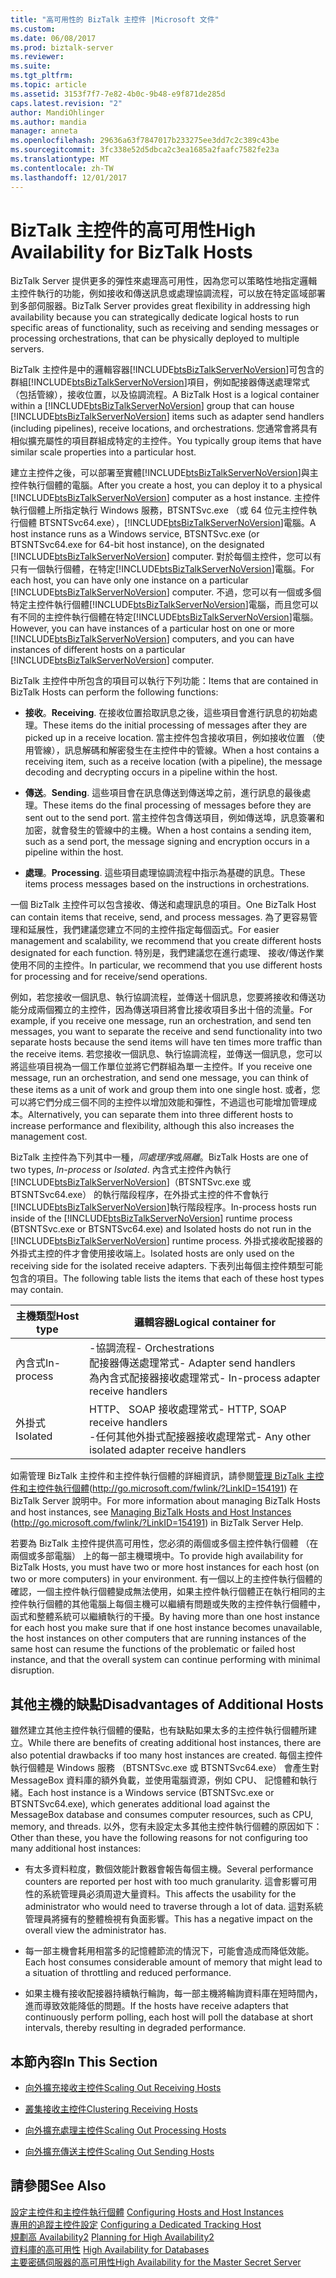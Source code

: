 ```yaml
---
title: "高可用性的 BizTalk 主控件 |Microsoft 文件"
ms.custom: 
ms.date: 06/08/2017
ms.prod: biztalk-server
ms.reviewer: 
ms.suite: 
ms.tgt_pltfrm: 
ms.topic: article
ms.assetid: 3153f7f7-7e82-4b0c-9b48-e9f871de285d
caps.latest.revision: "2"
author: MandiOhlinger
ms.author: mandia
manager: anneta
ms.openlocfilehash: 29636a63f7847017b233275ee3dd7c2c389c43be
ms.sourcegitcommit: 3fc338e52d5dbca2c3ea1685a2faafc7582fe23a
ms.translationtype: MT
ms.contentlocale: zh-TW
ms.lasthandoff: 12/01/2017
---
```

# <a name="high-availability-for-biztalk-hosts"></a><span data-ttu-id="bb509-102">BizTalk 主控件的高可用性</span><span class="sxs-lookup"><span data-stu-id="bb509-102">High Availability for BizTalk Hosts</span></span>
<span data-ttu-id="bb509-103">BizTalk Server 提供更多的彈性來處理高可用性，因為您可以策略性地指定邏輯主控件執行的功能，例如接收和傳送訊息或處理協調流程，可以放在特定區域部署到多部伺服器。</span><span class="sxs-lookup"><span data-stu-id="bb509-103">BizTalk Server provides great flexibility in addressing high availability because you can strategically dedicate logical hosts to run specific areas of functionality, such as receiving and sending messages or processing orchestrations, that can be physically deployed to multiple servers.</span></span>  
  
 <span data-ttu-id="bb509-104">BizTalk 主控件是中的邏輯容器[!INCLUDE[btsBizTalkServerNoVersion](../includes/btsbiztalkservernoversion-md.md)]可包含的群組[!INCLUDE[btsBizTalkServerNoVersion](../includes/btsbiztalkservernoversion-md.md)]項目，例如配接器傳送處理常式 （包括管線），接收位置，以及協調流程。</span><span class="sxs-lookup"><span data-stu-id="bb509-104">A BizTalk Host is a logical container within a [!INCLUDE[btsBizTalkServerNoVersion](../includes/btsbiztalkservernoversion-md.md)] group that can house [!INCLUDE[btsBizTalkServerNoVersion](../includes/btsbiztalkservernoversion-md.md)] items such as adapter send handlers (including pipelines), receive locations, and orchestrations.</span></span> <span data-ttu-id="bb509-105">您通常會將具有相似擴充屬性的項目群組成特定的主控件。</span><span class="sxs-lookup"><span data-stu-id="bb509-105">You typically group items that have similar scale properties into a particular host.</span></span>  
  
 <span data-ttu-id="bb509-106">建立主控件之後，可以部署至實體[!INCLUDE[btsBizTalkServerNoVersion](../includes/btsbiztalkservernoversion-md.md)]與主控件執行個體的電腦。</span><span class="sxs-lookup"><span data-stu-id="bb509-106">After you create a host, you can deploy it to a physical [!INCLUDE[btsBizTalkServerNoVersion](../includes/btsbiztalkservernoversion-md.md)] computer as a host instance.</span></span> <span data-ttu-id="bb509-107">主控件執行個體上所指定執行 Windows 服務，BTSNTSvc.exe （或 64 位元主控件執行個體 BTSNTSvc64.exe），[!INCLUDE[btsBizTalkServerNoVersion](../includes/btsbiztalkservernoversion-md.md)]電腦。</span><span class="sxs-lookup"><span data-stu-id="bb509-107">A host instance runs as a Windows service, BTSNTSvc.exe (or BTSNTSvc64.exe for 64-bit host instance), on the designated [!INCLUDE[btsBizTalkServerNoVersion](../includes/btsbiztalkservernoversion-md.md)] computer.</span></span> <span data-ttu-id="bb509-108">對於每個主控件，您可以有只有一個執行個體，在特定[!INCLUDE[btsBizTalkServerNoVersion](../includes/btsbiztalkservernoversion-md.md)]電腦。</span><span class="sxs-lookup"><span data-stu-id="bb509-108">For each host, you can have only one instance on a particular [!INCLUDE[btsBizTalkServerNoVersion](../includes/btsbiztalkservernoversion-md.md)] computer.</span></span> <span data-ttu-id="bb509-109">不過，您可以有一個或多個特定主控件執行個體[!INCLUDE[btsBizTalkServerNoVersion](../includes/btsbiztalkservernoversion-md.md)]電腦，而且您可以有不同的主控件執行個體在特定[!INCLUDE[btsBizTalkServerNoVersion](../includes/btsbiztalkservernoversion-md.md)]電腦。</span><span class="sxs-lookup"><span data-stu-id="bb509-109">However, you can have instances of a particular host on one or more [!INCLUDE[btsBizTalkServerNoVersion](../includes/btsbiztalkservernoversion-md.md)] computers, and you can have instances of different hosts on a particular [!INCLUDE[btsBizTalkServerNoVersion](../includes/btsbiztalkservernoversion-md.md)] computer.</span></span>  
  
 <span data-ttu-id="bb509-110">BizTalk 主控件中所包含的項目可以執行下列功能：</span><span class="sxs-lookup"><span data-stu-id="bb509-110">Items that are contained in BizTalk Hosts can perform the following functions:</span></span>  
  
-   <span data-ttu-id="bb509-111">**接收**。</span><span class="sxs-lookup"><span data-stu-id="bb509-111">**Receiving**.</span></span> <span data-ttu-id="bb509-112">在接收位置拾取訊息之後，這些項目會進行訊息的初始處理。</span><span class="sxs-lookup"><span data-stu-id="bb509-112">These items do the initial processing of messages after they are picked up in a receive location.</span></span> <span data-ttu-id="bb509-113">當主控件包含接收項目，例如接收位置 （使用管線），訊息解碼和解密發生在主控件中的管線。</span><span class="sxs-lookup"><span data-stu-id="bb509-113">When a host contains a receiving item, such as a receive location (with a pipeline), the message decoding and decrypting occurs in a pipeline within the host.</span></span>  
  
-   <span data-ttu-id="bb509-114">**傳送**。</span><span class="sxs-lookup"><span data-stu-id="bb509-114">**Sending**.</span></span> <span data-ttu-id="bb509-115">這些項目會在訊息傳送到傳送埠之前，進行訊息的最後處理。</span><span class="sxs-lookup"><span data-stu-id="bb509-115">These items do the final processing of messages before they are sent out to the send port.</span></span> <span data-ttu-id="bb509-116">當主控件包含傳送項目，例如傳送埠，訊息簽署和加密，就會發生的管線中的主機。</span><span class="sxs-lookup"><span data-stu-id="bb509-116">When a host contains a sending item, such as a send port, the message signing and encryption occurs in a pipeline within the host.</span></span>  
  
-   <span data-ttu-id="bb509-117">**處理**。</span><span class="sxs-lookup"><span data-stu-id="bb509-117">**Processing**.</span></span> <span data-ttu-id="bb509-118">這些項目處理協調流程中指示為基礎的訊息。</span><span class="sxs-lookup"><span data-stu-id="bb509-118">These items process messages based on the instructions in orchestrations.</span></span>  
  
 <span data-ttu-id="bb509-119">一個 BizTalk 主控件可以包含接收、傳送和處理訊息的項目。</span><span class="sxs-lookup"><span data-stu-id="bb509-119">One BizTalk Host can contain items that receive, send, and process messages.</span></span> <span data-ttu-id="bb509-120">為了更容易管理和延展性，我們建議您建立不同的主控件指定每個函式。</span><span class="sxs-lookup"><span data-stu-id="bb509-120">For easier management and scalability, we recommend that you create different hosts designated for each function.</span></span> <span data-ttu-id="bb509-121">特別是，我們建議您在進行處理、 接收/傳送作業使用不同的主控件。</span><span class="sxs-lookup"><span data-stu-id="bb509-121">In particular, we recommend that you use different hosts for processing and for receive/send operations.</span></span>  
  
 <span data-ttu-id="bb509-122">例如，若您接收一個訊息、執行協調流程，並傳送十個訊息，您要將接收和傳送功能分成兩個獨立的主控件，因為傳送項目將會比接收項目多出十倍的流量。</span><span class="sxs-lookup"><span data-stu-id="bb509-122">For example, if you receive one message, run an orchestration, and send ten messages, you want to separate the receive and send functionality into two separate hosts because the send items will have ten times more traffic than the receive items.</span></span> <span data-ttu-id="bb509-123">若您接收一個訊息、執行協調流程，並傳送一個訊息，您可以將這些項目視為一個工作單位並將它們群組為單一主控件。</span><span class="sxs-lookup"><span data-stu-id="bb509-123">If you receive one message, run an orchestration, and send one message, you can think of these items as a unit of work and group them into one single host.</span></span> <span data-ttu-id="bb509-124">或者，您可以將它們分成三個不同的主控件以增加效能和彈性，不過這也可能增加管理成本。</span><span class="sxs-lookup"><span data-stu-id="bb509-124">Alternatively, you can separate them into three different hosts to increase performance and flexibility, although this also increases the management cost.</span></span>  
  
 <span data-ttu-id="bb509-125">BizTalk 主控件為下列其中一種，*同處理序*或*隔離*。</span><span class="sxs-lookup"><span data-stu-id="bb509-125">BizTalk Hosts are one of two types, *In-process* or *Isolated*.</span></span> <span data-ttu-id="bb509-126">內含式主控件內執行[!INCLUDE[btsBizTalkServerNoVersion](../includes/btsbiztalkservernoversion-md.md)]（BTSNTSvc.exe 或 BTSNTSvc64.exe） 的執行階段程序，在外掛式主控的件不會執行[!INCLUDE[btsBizTalkServerNoVersion](../includes/btsbiztalkservernoversion-md.md)]執行階段程序。</span><span class="sxs-lookup"><span data-stu-id="bb509-126">In-process hosts run inside of the [!INCLUDE[btsBizTalkServerNoVersion](../includes/btsbiztalkservernoversion-md.md)] runtime process (BTSNTSvc.exe  or BTSNTSvc64.exe) and Isolated hosts do not run in the [!INCLUDE[btsBizTalkServerNoVersion](../includes/btsbiztalkservernoversion-md.md)] runtime process.</span></span> <span data-ttu-id="bb509-127">外掛式接收配接器的外掛式主控的件才會使用接收端上。</span><span class="sxs-lookup"><span data-stu-id="bb509-127">Isolated hosts are only used on the receiving side for the isolated receive adapters.</span></span> <span data-ttu-id="bb509-128">下表列出每個主控件類型可能包含的項目。</span><span class="sxs-lookup"><span data-stu-id="bb509-128">The following table lists the items that each of these host types may contain.</span></span>  
  
|<span data-ttu-id="bb509-129">主機類型</span><span class="sxs-lookup"><span data-stu-id="bb509-129">Host type</span></span>|<span data-ttu-id="bb509-130">邏輯容器</span><span class="sxs-lookup"><span data-stu-id="bb509-130">Logical container for</span></span>|  
|---------------|---------------------------|  
|<span data-ttu-id="bb509-131">內含式</span><span class="sxs-lookup"><span data-stu-id="bb509-131">In-process</span></span>|<span data-ttu-id="bb509-132">-協調流程</span><span class="sxs-lookup"><span data-stu-id="bb509-132">-   Orchestrations</span></span><br /><span data-ttu-id="bb509-133">配接器傳送處理常式</span><span class="sxs-lookup"><span data-stu-id="bb509-133">-   Adapter send handlers</span></span><br /><span data-ttu-id="bb509-134">為內含式配接器接收處理常式</span><span class="sxs-lookup"><span data-stu-id="bb509-134">-   In-process adapter receive handlers</span></span>|  
|<span data-ttu-id="bb509-135">外掛式</span><span class="sxs-lookup"><span data-stu-id="bb509-135">Isolated</span></span>|<span data-ttu-id="bb509-136">HTTP、 SOAP 接收處理常式</span><span class="sxs-lookup"><span data-stu-id="bb509-136">-   HTTP, SOAP receive handlers</span></span><br /><span data-ttu-id="bb509-137">-任何其他外掛式配接器接收處理常式</span><span class="sxs-lookup"><span data-stu-id="bb509-137">-   Any other isolated adapter receive handlers</span></span>|  
  
 <span data-ttu-id="bb509-138">如需管理 BizTalk 主控件和主控件執行個體的詳細資訊，請參閱[管理 BizTalk 主控件和主控件執行個體](http://go.microsoft.com/fwlink/?LinkID=154191)(http://go.microsoft.com/fwlink/?LinkID=154191) 在 BizTalk Server 說明中。</span><span class="sxs-lookup"><span data-stu-id="bb509-138">For more information about managing BizTalk Hosts and host instances, see [Managing BizTalk Hosts and Host Instances](http://go.microsoft.com/fwlink/?LinkID=154191) (http://go.microsoft.com/fwlink/?LinkID=154191) in BizTalk Server Help.</span></span>  
  
 <span data-ttu-id="bb509-139">若要為 BizTalk 主控件提供高可用性，您必須的兩個或多個主控件執行個體 （在兩個或多部電腦） 上的每一部主機環境中。</span><span class="sxs-lookup"><span data-stu-id="bb509-139">To provide high availability for BizTalk Hosts, you must have two or more host instances for each host (on two or more computers) in your environment.</span></span> <span data-ttu-id="bb509-140">有一個以上的主控件執行個體的確認，一個主控件執行個體變成無法使用，如果主控件執行個體正在執行相同的主控件執行個體的其他電腦上每個主機可以繼續有問題或失敗的主控件執行個體中，函式和整體系統可以繼續執行的干擾。</span><span class="sxs-lookup"><span data-stu-id="bb509-140">By having more than one host instance for each host you make sure that if one host instance becomes unavailable, the host instances on other computers that are running instances of the same host can resume the functions of the problematic or failed host instance, and that the overall system can continue performing with minimal disruption.</span></span>  
  
## <a name="disadvantages-of-additional-hosts"></a><span data-ttu-id="bb509-141">其他主機的缺點</span><span class="sxs-lookup"><span data-stu-id="bb509-141">Disadvantages of Additional Hosts</span></span>  
 <span data-ttu-id="bb509-142">雖然建立其他主控件執行個體的優點，也有缺點如果太多的主控件執行個體所建立。</span><span class="sxs-lookup"><span data-stu-id="bb509-142">While there are benefits of creating additional host instances, there are also potential drawbacks if too many host instances are created.</span></span> <span data-ttu-id="bb509-143">每個主控件執行個體是 Windows 服務 （BTSNTSvc.exe 或 BTSNTSvc64.exe） 會產生對 MessageBox 資料庫的額外負載，並使用電腦資源，例如 CPU、 記憶體和執行緒。</span><span class="sxs-lookup"><span data-stu-id="bb509-143">Each host instance is a Windows service (BTSNTSvc.exe or BTSNTSvc64.exe), which generates additional load against the MessageBox database and consumes computer resources, such as CPU, memory, and threads.</span></span> <span data-ttu-id="bb509-144">以外，您有未設定太多其他主控件執行個體的原因如下：</span><span class="sxs-lookup"><span data-stu-id="bb509-144">Other than these, you have the following reasons for not configuring too many additional host instances:</span></span>  
  
-   <span data-ttu-id="bb509-145">有太多資料粒度，數個效能計數器會報告每個主機。</span><span class="sxs-lookup"><span data-stu-id="bb509-145">Several performance counters are reported per host with too much granularity.</span></span> <span data-ttu-id="bb509-146">這會影響可用性的系統管理員必須周遊大量資料。</span><span class="sxs-lookup"><span data-stu-id="bb509-146">This affects the usability for the administrator who would need to traverse through a lot of data.</span></span> <span data-ttu-id="bb509-147">這對系統管理員將擁有的整體檢視有負面影響。</span><span class="sxs-lookup"><span data-stu-id="bb509-147">This has a negative impact on the overall view the administrator has.</span></span>  
  
-   <span data-ttu-id="bb509-148">每一部主機會耗用相當多的記憶體節流的情況下，可能會造成而降低效能。</span><span class="sxs-lookup"><span data-stu-id="bb509-148">Each host consumes considerable amount of memory that might lead to a situation of throttling and reduced performance.</span></span>  
  
-   <span data-ttu-id="bb509-149">如果主機有接收配接器持續執行輪詢，每一部主機將輪詢資料庫在短時間內，進而導致效能降低的問題。</span><span class="sxs-lookup"><span data-stu-id="bb509-149">If the hosts have receive adapters that continuously perform polling, each host will poll the database at short intervals, thereby resulting in degraded performance.</span></span>  
  
## <a name="in-this-section"></a><span data-ttu-id="bb509-150">本節內容</span><span class="sxs-lookup"><span data-stu-id="bb509-150">In This Section</span></span>  
  
-   [<span data-ttu-id="bb509-151">向外擴充接收主控件</span><span class="sxs-lookup"><span data-stu-id="bb509-151">Scaling Out Receiving Hosts</span></span>](../technical-guides/scaling-out-receiving-hosts.md)  
  
-   [<span data-ttu-id="bb509-152">叢集接收主控件</span><span class="sxs-lookup"><span data-stu-id="bb509-152">Clustering Receiving Hosts</span></span>](../technical-guides/clustering-receiving-hosts.md)  
  
-   [<span data-ttu-id="bb509-153">向外擴充處理主控件</span><span class="sxs-lookup"><span data-stu-id="bb509-153">Scaling Out Processing Hosts</span></span>](../technical-guides/scaling-out-processing-hosts.md)  
  
-   [<span data-ttu-id="bb509-154">向外擴充傳送主控件</span><span class="sxs-lookup"><span data-stu-id="bb509-154">Scaling Out Sending Hosts</span></span>](../technical-guides/scaling-out-sending-hosts.md)  
  
## <a name="see-also"></a><span data-ttu-id="bb509-155">請參閱</span><span class="sxs-lookup"><span data-stu-id="bb509-155">See Also</span></span>  
 <span data-ttu-id="bb509-156">[設定主控件和主控件執行個體](../technical-guides/configuring-hosts-and-host-instances.md) </span><span class="sxs-lookup"><span data-stu-id="bb509-156">[Configuring Hosts and Host Instances](../technical-guides/configuring-hosts-and-host-instances.md) </span></span>  
 <span data-ttu-id="bb509-157">[專用的追蹤主控件設定](../technical-guides/configuring-a-dedicated-tracking-host.md) </span><span class="sxs-lookup"><span data-stu-id="bb509-157">[Configuring a Dedicated Tracking Host](../technical-guides/configuring-a-dedicated-tracking-host.md) </span></span>  
 <span data-ttu-id="bb509-158">[規劃高 Availability2](../technical-guides/planning-for-high-availability2.md) </span><span class="sxs-lookup"><span data-stu-id="bb509-158">[Planning for High Availability2](../technical-guides/planning-for-high-availability2.md) </span></span>  
 <span data-ttu-id="bb509-159">[資料庫的高可用性](../technical-guides/high-availability-for-databases.md) </span><span class="sxs-lookup"><span data-stu-id="bb509-159">[High Availability for Databases](../technical-guides/high-availability-for-databases.md) </span></span>  
 [<span data-ttu-id="bb509-160">主要密碼伺服器的高可用性</span><span class="sxs-lookup"><span data-stu-id="bb509-160">High Availability for the Master Secret Server</span></span>](../technical-guides/high-availability-for-the-master-secret-server.md)